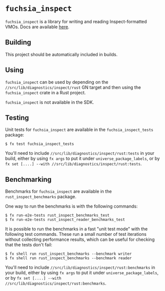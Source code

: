 # `fuchsia_inspect`

`fuchsia_inspect` is a library for writing and reading Inspect-formatted
VMOs. Docs are available [here](/docs/reference/diagnostics/inspect/vmo-format.md).

## Building

This project should be automatically included in builds.

## Using

`fuchsia_inspect` can be used by depending on the
`//src/lib/diagnostics/inspect/rust` GN target and then using
the `fuchsia_inspect` crate in a Rust project.

`fuchsia_inspect` is not available in the SDK.

## Testing

Unit tests for `fuchsia_inspect` are available in the
`fuchsia_inspect_tests` package:

```
$ fx test fuchsia_inspect_tests
```

You'll need to include `//src/lib/diagnostics/inspect/rust:tests` in your
build, either by using `fx args` to put it under `universe_package_labels`, or
by `fx set [....] --with //src/lib/diagnostics/inspect/rust:tests`.

## Benchmarking

Benchmarks for `fuchsia_inspect` are available in the `rust_inspect_benchmarks`
package.

One way to run the benchmarks is with the following commands:

```
$ fx run-e2e-tests rust_inspect_benchmarks_test
$ fx run-e2e-tests rust_inspect_reader_benchmarks_test
```

It is possible to run the benchmarks in a fast "unit test mode" with
the following test commands.  These run a small number of test
iterations without collecting performance results, which can be useful
for checking that the tests don't fail:

```
$ fx shell run rust_inspect_benchmarks --benchmark writer
$ fx shell run rust_inspect_benchmarks --benchmark reader
```

You'll need to include `//src/lib/diagnostics/inspect/rust:benchmarks` in your
build, either by using `fx args` to put it under `universe_package_labels`, or
by `fx set [....] --with //src/lib/diagnostics/inspect/rust:benchmarks`.
